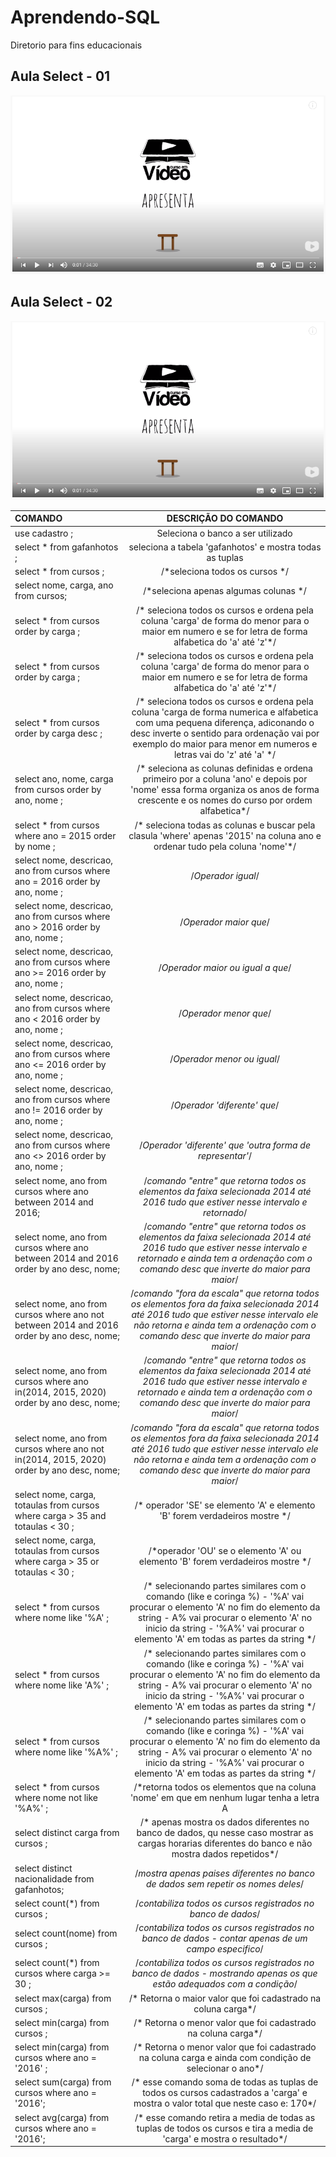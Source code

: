 # Aprendendo-SQL
Diretorio para fins educacionais

## Aula Select - 01
[![Watch the video](https://raw.githubusercontent.com/arllan/Aprendendo-SQL/master/curso_em_video_aula_select_1_2.PNG)](https://bit.ly/3kdzyBb)



## Aula Select - 02
[![Watch the video](https://raw.githubusercontent.com/arllan/Aprendendo-SQL/master/curso_em_video_aula_select_1_2.PNG)](https://bit.ly/30w3wZv)


| COMANDO  | DESCRIÇÃO DO COMANDO | 
| :------------ |:---------------:|
|use cadastro ;|Seleciona o banco a ser utilizado|
| select * from gafanhotos ;      | seleciona a tabela 'gafanhotos' e mostra todas as tuplas |
| select * from cursos ;  | /*seleciona todos os cursos */ |
| select nome, carga, ano from cursos; |  /*seleciona apenas algumas colunas */| 
|select * from cursos order by carga ;| /* seleciona todos os cursos e ordena pela coluna 'carga' de forma do menor para o maior em numero e se for letra de forma alfabetica do 'a' até 'z'*/|
|select * from cursos order by carga ;| /* seleciona todos os cursos e ordena pela coluna 'carga' de forma do menor para o maior em numero e se for letra de forma alfabetica do 'a' até 'z'*/|
|select * from cursos order by carga desc ;| /* seleciona todos os cursos e ordena pela coluna 'carga de forma numerica e alfabetica com uma pequena diferença, adiconando o desc inverte o sentido para ordenação vai por exemplo do maior para menor em numeros e letras vai do 'z' até 'a'  */|
|select ano, nome, carga from cursos order by ano, nome ;|/* seleciona as colunas definidas e ordena primeiro por a coluna 'ano' e depois por 'nome' essa forma organiza os anos de forma crescente e os nomes do curso por ordem alfabetica*/|
|select * from cursos where ano = 2015 order by nome ;| /* seleciona todas as colunas e buscar pela clasula 'where' apenas '2015' na coluna ano e ordenar tudo pela coluna 'nome'*/|
|select nome, descricao, ano from cursos where ano = 2016 order by ano, nome ; |/*Operador igual*/|
|select nome, descricao, ano from cursos where ano > 2016 order by ano, nome ;|/*Operador maior que*/|
|select nome, descricao, ano from cursos where ano >= 2016 order by ano, nome ; |/*Operador maior ou igual a que*/|
|select nome, descricao, ano from cursos where ano < 2016 order by ano, nome ;| /*Operador menor que*/|
|select nome, descricao, ano from cursos where ano <= 2016 order by ano, nome ; |/*Operador menor ou igual*/|
|select nome, descricao, ano from cursos where ano != 2016 order by ano, nome ;|/*Operador 'diferente' que*/|
|select nome, descricao, ano from cursos where ano <> 2016 order by ano, nome ;| /*Operador 'diferente' que 'outra forma de representar'*/|
|select nome, ano from cursos where ano between 2014 and 2016;| /*comando "entre" que retorna todos os elementos da faixa selecionada 2014 até 2016 tudo que estiver nesse intervalo e retornado*/|
|select nome, ano from cursos where ano between 2014 and 2016 order by ano desc, nome;| /*comando "entre" que retorna todos os elementos da faixa selecionada 2014 até 2016 tudo que estiver nesse intervalo e retornado  e ainda tem a ordenação com o comando desc que inverte do maior para maior*/|
|select nome, ano from cursos where ano not between 2014 and 2016 order by ano desc, nome; | /*comando "fora da escala" que retorna todos os elementos fora da faixa selecionada 2014 até 2016 tudo que estiver nesse intervalo ele não retorna  e ainda tem a ordenação com o comando desc que inverte do maior para maior*/|
|select nome, ano from cursos where ano in(2014, 2015, 2020) order by ano desc, nome;| /*comando "entre" que retorna todos os elementos da faixa selecionada 2014 até 2016 tudo que estiver nesse intervalo e retornado  e ainda tem a ordenação com o comando desc que inverte do maior para maior*/|
|select nome, ano from cursos where ano not in(2014, 2015, 2020) order by ano desc, nome;| /*comando "fora da escala" que retorna todos os elementos fora da faixa selecionada 2014 até 2016 tudo que estiver nesse intervalo ele não retorna  e ainda tem a ordenação com o comando desc que inverte do maior para maior*/|
|select nome, carga, totaulas from cursos where carga > 35 and totaulas < 30 ; |/* operador 'SE' se elemento 'A' e elemento 'B' forem verdadeiros mostre */|
|select nome, carga, totaulas from cursos where carga > 35 or totaulas < 30 ;|/*operador 'OU' se o elemento 'A' ou elemento 'B' forem verdadeiros mostre */ |
|select * from cursos where nome like '%A' ;|/* selecionando partes similares com o comando (like e coringa %) - '%A' vai procurar o elemento 'A' no fim do elemento da string - A% vai procurar o elemento 'A' no inicio da string - '%A%' vai procurar o elemento 'A' em todas as partes da string */|
|select * from cursos where nome like 'A%' ; |/* selecionando partes similares com o comando (like e coringa %) - '%A' vai procurar o elemento 'A' no fim do elemento da string - A% vai procurar o elemento 'A' no inicio da string - '%A%' vai procurar o elemento 'A' em todas as partes da string */|
|select * from cursos where nome like '%A%' ;|/* selecionando partes similares com o comando (like e coringa %) - '%A' vai procurar o elemento 'A' no fim do elemento da string - A% vai procurar o elemento 'A' no inicio da string - '%A%' vai procurar o elemento 'A' em todas as partes da string */|
|select * from cursos where nome not like '%A%' ;| /*retorna todos os elementos que na coluna 'nome' em que em nenhum lugar tenha a letra A |posição do % vai determinar em qual parte vai buscar a letra*/|
|select distinct carga from cursos ;| /* apenas mostra os dados diferentes no banco de dados, qu nesse caso mostrar as cargas horarias diferentes do banco e não mostra dados repetidos*/|
|select distinct nacionalidade from gafanhotos;|/*mostra apenas paises diferentes no banco de dados sem repetir os nomes deles*/|
|select count(*) from cursos ;|/*contabiliza todos os cursos registrados no banco de dados*/|
|select count(nome) from cursos ;| /*contabiliza todos os cursos registrados no banco de dados - contar apenas de um campo especifico*/|
|select count(*) from cursos where carga >= 30 ;| /*contabiliza todos os cursos registrados no banco de dados - mostrando apenas os que estão adequados com a condição*/|
|select max(carga) from cursos ;| /* Retorna o maior valor que foi cadastrado na coluna carga*/|
|select min(carga) from cursos ;| /* Retorna o menor valor que foi cadastrado na coluna carga*/|
|select min(carga) from cursos where ano = '2016' ;| /* Retorna o menor valor que foi cadastrado na coluna carga e ainda com condição de selecionar o ano*/|
|select sum(carga) from cursos where ano = '2016';|/* esse comando soma de todas as tuplas de todos os cursos cadastrados a 'carga' e mostra o valor total que neste caso e: 170*/|
|select avg(carga) from cursos where ano = '2016';|/* esse comando retira a media de todas as tuplas de todos os cursos e tira a media de 'carga' e mostra o resultado*/ |
 
